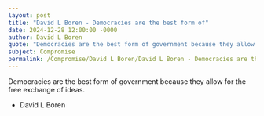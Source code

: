 ```yaml
---
layout: post
title: "David L Boren - Democracies are the best form of"
date: 2024-12-28 12:00:00 -0000
author: David L Boren
quote: "Democracies are the best form of government because they allow for the free exchange of ideas."
subject: Compromise
permalink: /Compromise/David L Boren/David L Boren - Democracies are the best form of
---
```


Democracies are the best form of government because they allow for the free exchange of ideas.

- David L Boren
